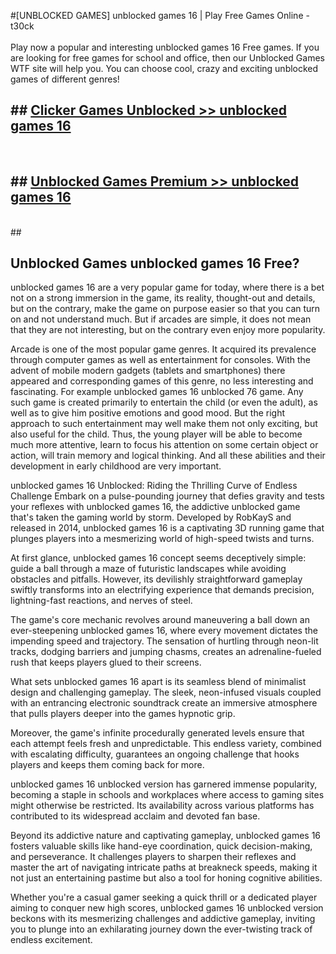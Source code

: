 #[UNBLOCKED GAMES] unblocked games 16 | Play Free Games Online - t30ck <br>
<br>
Play now a popular and interesting unblocked games 16 Free games. If you are looking for free games for school and office, then our Unblocked Games WTF site will help you. You can choose cool, crazy and exciting unblocked games of different genres!


## ##  [Clicker Games Unblocked >> unblocked games 16](http://freeplayer.one?title=unblocked_games_16&ref=22)
  <br>

##  ## [Unblocked Games Premium >> unblocked games 16](http://freeplayer.one?title=unblocked_games_16&ref=22)
  <br>
  ##



## Unblocked Games unblocked games 16 Free?

unblocked games 16 are a very popular game for today, where there is a bet not on a strong immersion in the game, its reality, thought-out and details, but on the contrary, make the game on purpose easier so that you can turn on and not understand much. But if arcades are simple, it does not mean that they are not interesting, but on the contrary even enjoy more popularity.

Arcade is one of the most popular game genres. It acquired its prevalence through computer games as well as entertainment for consoles. With the advent of mobile modern gadgets (tablets and smartphones) there appeared and corresponding games of this genre, no less interesting and fascinating. For example unblocked games 16 unblocked 76 game. Any such game is created primarily to entertain the child (or even the adult), as well as to give him positive emotions and good mood. But the right approach to such entertainment may well make them not only exciting, but also useful for the child. Thus, the young player will be able to become much more attentive, learn to focus his attention on some certain object or action, will train memory and logical thinking. And all these abilities and their development in early childhood are very important.

unblocked games 16 Unblocked: Riding the Thrilling Curve of Endless Challenge
Embark on a pulse-pounding journey that defies gravity and tests your reflexes with unblocked games 16, the addictive unblocked game that's taken the gaming world by storm. Developed by RobKayS and released in 2014, unblocked games 16 is a captivating 3D running game that plunges players into a mesmerizing world of high-speed twists and turns.

At first glance, unblocked games 16 concept seems deceptively simple: guide a ball through a maze of futuristic landscapes while avoiding obstacles and pitfalls. However, its devilishly straightforward gameplay swiftly transforms into an electrifying experience that demands precision, lightning-fast reactions, and nerves of steel.

The game's core mechanic revolves around maneuvering a ball down an ever-steepening unblocked games 16, where every movement dictates the impending speed and trajectory. The sensation of hurtling through neon-lit tracks, dodging barriers and jumping chasms, creates an adrenaline-fueled rush that keeps players glued to their screens.

What sets unblocked games 16 apart is its seamless blend of minimalist design and challenging gameplay. The sleek, neon-infused visuals coupled with an entrancing electronic soundtrack create an immersive atmosphere that pulls players deeper into the games hypnotic grip.

Moreover, the game's infinite procedurally generated levels ensure that each attempt feels fresh and unpredictable. This endless variety, combined with escalating difficulty, guarantees an ongoing challenge that hooks players and keeps them coming back for more.

unblocked games 16 unblocked version has garnered immense popularity, becoming a staple in schools and workplaces where access to gaming sites might otherwise be restricted. Its availability across various platforms has contributed to its widespread acclaim and devoted fan base.

Beyond its addictive nature and captivating gameplay, unblocked games 16 fosters valuable skills like hand-eye coordination, quick decision-making, and perseverance. It challenges players to sharpen their reflexes and master the art of navigating intricate paths at breakneck speeds, making it not just an entertaining pastime but also a tool for honing cognitive abilities.

Whether you're a casual gamer seeking a quick thrill or a dedicated player aiming to conquer new high scores, unblocked games 16 unblocked version beckons with its mesmerizing challenges and addictive gameplay, inviting you to plunge into an exhilarating journey down the ever-twisting track of endless excitement.